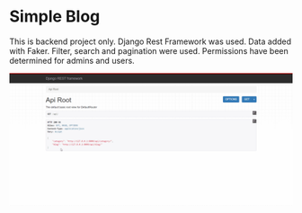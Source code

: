 # Simple Blog

This is backend project only. Django Rest Framework was used. Data added with Faker. Filter, search and pagination were used. Permissions have been determined for admins and users.

![](simple-blog.gif)